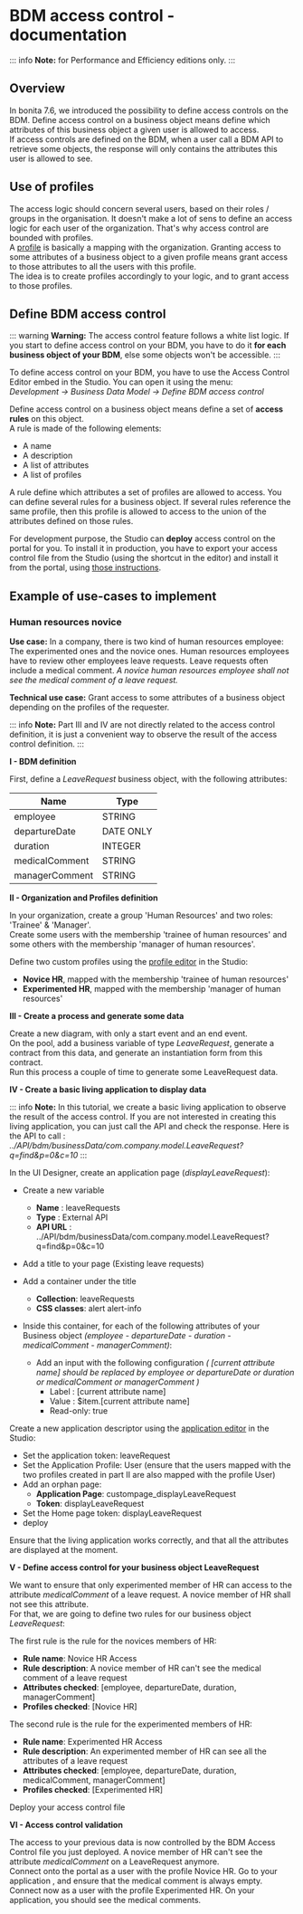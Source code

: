 # BDM access control - documentation

::: info
**Note:** for Performance and Efficiency editions only.
:::

## Overview
In bonita 7.6, we introduced the possibility to define access controls on the BDM.  Define access control on a business object means define which attributes of this business object a given user is allowed to access.  
If access controls are defined on the BDM, when a user call a BDM API to retrieve some objects, the response will only contains the attributes this user is allowed to see.

## Use of profiles

The access logic should concern several users, based on their roles / groups in the organisation. It doesn't make a lot of sens to define an access logic for each user of the organization. That's why access control are bounded with profiles.  
A [profile](profile-overview.md) is basically a mapping with the organization. Granting access to some attributes of a business object to a given profile means grant access to those attributes to all the users with this profile.  
The idea is to create profiles accordingly to your logic, and to grant access to those profiles.

## Define BDM access control

::: warning
**Warning:** The access control feature follows a white list logic. If you start to define access control on your BDM, you have to do it **for each business object of your BDM**, else some objects won't be accessible.
:::

To define access control on your BDM, you have to use the Access Control Editor embed in the Studio. You can open it using the menu:  
*Development -> Business Data Model -> Define BDM access control*

Define access control on a business object means define a set of **access rules** on this object.  
A rule is made of the following elements:  

 - A name
 - A description
 - A list of attributes
 - A list of profiles
 
A rule define which attributes a set of profiles are allowed to access. You can define several rules for a business object. If several rules reference the same profile, then this profile is allowed  to access to the union of the attributes defined on those rules.  

For development purpose, the Studio can **deploy** access control on the portal for you. To install it in production, you have to export your access control file from the Studio (using the shortcut in the editor) and install it from the portal, using [those instructions](bdm-management-in-bonita-bpm-portal.md).

## Example of use-cases to implement

### Human resources novice

**Use case:** In a company, there is two kind of human resources employee: The experimented ones and the novice ones. Human resources employees have to review other employees leave requests. Leave requests often include a medical comment. *A novice human resources employee shall not see the medical comment of a leave request.*

**Technical use case:** Grant access to some attributes of a business object depending on the profiles of the requester.

::: info
**Note:** Part III and IV are not directly related to the access control definition, it is just a convenient way to observe the result of the access control definition.
:::

**I - BDM definition**

First, define a *LeaveRequest* business object, with the following attributes:  

 | Name | Type |
|---|---|
| employee | STRING |
| departureDate | DATE ONLY |
| duration | INTEGER |
| medicalComment | STRING |
| managerComment | STRING |

**II - Organization and Profiles definition**

In your organization, create a group 'Human Resources' and two roles: 'Trainee' & 'Manager'.  
Create some users with the membership 'trainee of human resources' and some others with the membership 'manager of human resources'.

Define two custom profiles using the [profile editor](profileCreation.md) in the Studio:  

 - **Novice HR**, mapped with the membership 'trainee of human resources' 
 - **Experimented HR**, mapped with the membership 'manager of human resources' 

**III - Create a process and generate some data**

Create a new diagram, with only a start event and an end event.  
On the pool, add a business variable of type *LeaveRequest*, generate a contract from this data, and generate an instantiation form from this contract.  
Run this process a couple of time to generate some LeaveRequest data.

**IV - Create a basic living application to display data**

::: info
**Note:** In this tutorial, we create a basic living application to observe the result of the access control. If you are not interested in creating this living application, you can just call the API and check the response. Here is the API to call :   *../API/bdm/businessData/com.company.model.LeaveRequest?q=find&p=0&c=10*
:::

 In the UI Designer,  create an application page (*displayLeaveRequest*):

 - Create a new variable
	 -  **Name** : leaveRequests
	 -  **Type** : External API
	 -  **API URL** :  ../API/bdm/businessData/com.company.model.LeaveRequest?q=find&p=0&c=10
 
 - Add a title to your page (Existing leave requests)
 - Add a container under the title
	 - **Collection**: leaveRequests 
	 - **CSS classes**: alert alert-info
 - Inside this container, for each of the following attributes of your Business object *(employee - departureDate - duration - medicalComment - managerComment)*:
	 - Add an input with the following configuration *( [current attribute name] should be replaced by employee or departureDate or duration or medicalComment or managerComment )*
		 - Label : [current attribute name]
		 - Value : $item.[current attribute name]
		 - Read-only: true

Create a new application descriptor using the [application editor](applicationCreation.md) in the Studio:  

 - Set the application token: leaveRequest
 - Set the Application Profile: User (ensure that the users mapped with the two profiles created in part II are also mapped with the profile User)
 - Add an orphan page:
	 - **Application Page**: custompage_displayLeaveRequest
	 - **Token**:  displayLeaveRequest
 - Set the Home page token: displayLeaveRequest
 - deploy

Ensure that the living application works correctly, and that all the attributes are displayed at the moment.

**V - Define access control for your business object LeaveRequest**

We want to ensure that only experimented member of HR can access to the attribute *medicalComment* of a leave request. A novice member of HR shall not see this attribute.  
For that, we are going to define two rules for our business object *LeaveRequest*:  

The first rule is the rule for the novices members of HR:

 - **Rule name**: Novice HR Access
 - **Rule description**: A novice member of HR can't see the medical comment of a leave request
 - **Attributes checked**:  [employee, departureDate, duration, managerComment]
 - **Profiles checked**: [Novice HR]

The second rule is the rule for the experimented members of HR:

 - **Rule name**: Experimented HR Access
 - **Rule description**: An experimented member of HR can see all the attributes of a leave request
 - **Attributes checked**:  [employee, departureDate, duration, medicalComment, managerComment]
 - **Profiles checked**: [Experimented HR]

Deploy your access control file

**VI - Access control validation**

The access to your previous data is now controlled by the BDM Access Control file you just deployed. A novice member of HR can't see the attribute *medicalComment* on a LeaveRequest anymore.  
Connect onto the portal as a user with the profile Novice HR. Go to your application , and ensure that the medical comment is always empty.  
Connect now as a user with the profile Experimented HR. On your application, you should see the medical comments.
